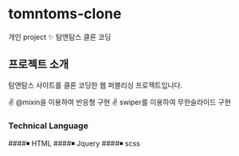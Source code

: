 # tomntoms-clone
개인 project ✨ 탐앤탐스 클론 코딩 

## 프로젝트 소개 
탐앤탐스 사이트를 클론 코딩한 웹 퍼블리싱 프로젝트입니다.

✌ @mixin을  이용하여 반응형 구현
✌ swiper를  이용하여 무한슬라이드 구현

### Technical Language
####◾ HTML
####◾ Jquery
####◾ scss 





